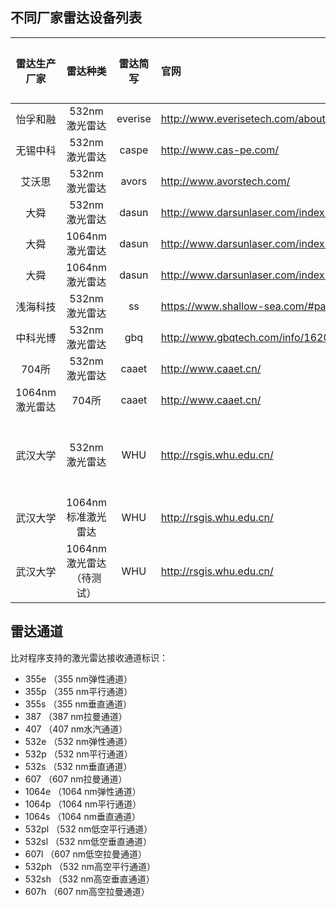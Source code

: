 ## 不同厂家雷达设备列表

|雷达生产厂家|雷达种类|雷达简写|官网|雷达标号|气象局雷达设备标号|通道说明|
|:-----:|:----------:|:-----:|:---|:---:|:---:|:--|
|怡孚和融|532nm激光雷达|everise|http://www.everisetech.com/about_us/gywm.html|1|||
|无锡中科|532nm激光雷达|caspe|http://www.cas-pe.com/|2|L0601||
|艾沃思|532nm激光雷达|avors|http://www.avorstech.com/|3|L0110||
|大舜|532nm激光雷达|dasun|http://www.darsunlaser.com/index.html|4|||
|大舜|1064nm激光雷达|dasun|http://www.darsunlaser.com/index.html|5|||
|大舜|1064nm激光雷达|dasun|http://www.darsunlaser.com/index.html|6|||
|浅海科技|532nm激光雷达|ss|https://www.shallow-sea.com/#page1|7|||
|中科光博|532nm激光雷达|gbq|http://www.gbqtech.com/info/16205.html|8|||
|704所|532nm激光雷达|caaet|http://www.caaet.cn/|9|||
|1064nm激光雷达|704所|caaet|http://www.caaet.cn/|10|||
|武汉大学|532nm激光雷达|WHU|http://rsgis.whu.edu.cn/|11||532sh, 532ph, 532sl, 532pl, 607l, 607h|
|武汉大学|1064nm标准激光雷达|WHU|http://rsgis.whu.edu.cn/|12||1064e|
|武汉大学|1064nm激光雷达（待测试）|WHU|http://rsgis.whu.edu.cn/|13||1064e|

## 雷达通道

比对程序支持的激光雷达接收通道标识：

- 355e （355 nm弹性通道）
- 355p （355 nm平行通道）
- 355s （355 nm垂直通道）
- 387 （387 nm拉曼通道）
- 407 （407 nm水汽通道）
- 532e （532 nm弹性通道）
- 532p （532 nm平行通道）
- 532s （532 nm垂直通道）
- 607 （607 nm拉曼通道）
- 1064e （1064 nm弹性通道）
- 1064p （1064 nm平行通道）
- 1064s （1064 nm垂直通道）
- 532pl （532 nm低空平行通道）
- 532sl （532 nm低空垂直通道）
- 607l （607 nm低空拉曼通道）
- 532ph （532 nm高空平行通道）
- 532sh （532 nm高空垂直通道）
- 607h （607 nm高空拉曼通道）